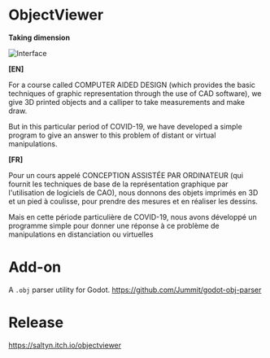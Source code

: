 # ObjectViewer

**Taking dimension**

![Interface](https://img.itch.zone/aW1hZ2UvOTAyMjk0LzUwOTY1MTkucG5n/original/QHmjHI.png)

**[EN]**  

For a course called COMPUTER AIDED DESIGN (which provides the basic techniques of graphic representation through the use of CAD software), we give 3D printed objects and a calliper to take measurements and make draw.  

But in this particular period of COVID-19, we have developed a simple program to give an answer to this problem of distant or virtual manipulations.

**[FR]**

Pour un cours appelé CONCEPTION ASSISTÉE PAR ORDINATEUR​ (qui fournit les techniques de base de la représentation graphique par l'utilisation de logiciels de CAO), nous donnons des objets imprimés en 3D et un pied à coulisse, pour prendre des mesures et en réaliser les dessins.

Mais en cette période particulière de COVID-19, nous avons développé un programme simple pour donner une réponse à ce problème de manipulations en distanciation ou virtuelles

# Add-on
A `.obj` parser utility for Godot. https://github.com/Jummit/godot-obj-parser

# Release

https://saltyn.itch.io/objectviewer

